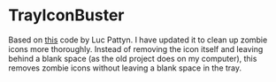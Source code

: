 # TrayIconBuster
Based on [this](https://www.codeproject.com/Articles/19620/LP-TrayIconBuster) code by Luc Pattyn. I have updated it to clean up zombie icons more thoroughly. Instead of removing the icon itself and leaving behind a blank space (as the old project does on my computer), this removes zombie icons without leaving a blank space in the tray.
